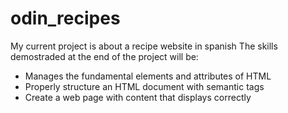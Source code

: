 # odin_recipes
My current project is about a recipe website in spanish
The skills demostraded at the end of the project will be:
 - Manages the fundamental elements and attributes of HTML
 - Properly structure an HTML document with semantic tags
 - Create a web page with content that displays correctly